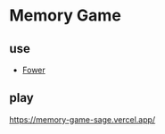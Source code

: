 # Memory Game

## use

- [Fower](https://fower.vercel.app/)

## play

https://memory-game-sage.vercel.app/
